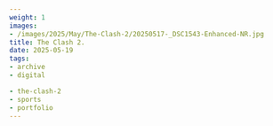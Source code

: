 ```yaml
---
weight: 1
images:
- /images/2025/May/The-Clash-2/20250517-_DSC1543-Enhanced-NR.jpg
title: The Clash 2.
date: 2025-05-19
tags:
- archive
- digital

- the-clash-2
- sports
- portfolio
---
```


